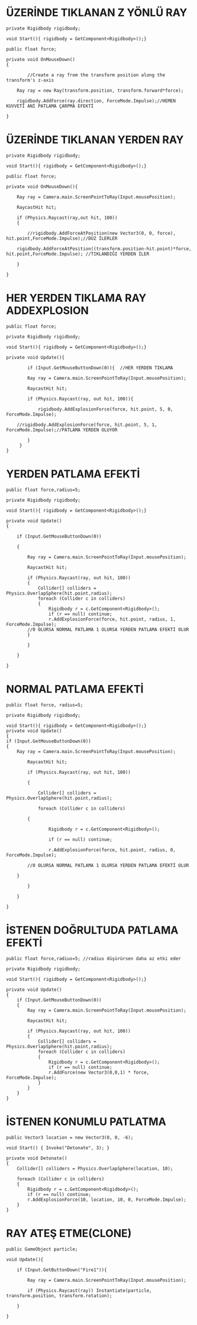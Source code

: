 # ÜZERİNDE TIKLANAN Z YÖNLÜ RAY
	private Rigidbody rigidbody;

	void Start(){ rigidbody = GetComponent<Rigidbody>();}

	public float force;      

	private void OnMouseDown()
	{

            //Create a ray from the transform position along the transform's z-axis
       
	    Ray ray = new Ray(transform.position, transform.forward*force);
        
	    rigidbody.AddForce(ray.direction, ForceMode.Impulse);//HEMEN KUVVETİ ANİ PATLAMA ÇARPMA EFEKTİ
    
	}


# ÜZERİNDE TIKLANAN YERDEN RAY
	private Rigidbody rigidbody;

	void Start(){ rigidbody = GetComponent<Rigidbody>();}

	public float force;         

	private void OnMouseDown(){

        Ray ray = Camera.main.ScreenPointToRay(Input.mousePosition);
	
        RaycastHit hit;
	
        if (Physics.Raycast(ray,out hit, 100))
        {
            	
            //rigidbody.AddForceAtPosition(new Vector3(0, 0, force), hit.point,ForceMode.Impulse);//DÜZ İLERLER
	    
	    rigidbody.AddForceAtPosition((transform.position-hit.point)*force, hit.point,ForceMode.Impulse); //TIKLANDIĞI YERDEN İLER

        }    
	
    }
    
# HER YERDEN TIKLAMA RAY ADDEXPLOSION

	public float force;

	private Rigidbody rigidbody;

	void Start(){ rigidbody = GetComponent<Rigidbody>();}

	private void Update(){

            if (Input.GetMouseButtonDown(0)){  //HER YERDEN TIKLAMA
	
            Ray ray = Camera.main.ScreenPointToRay(Input.mousePosition);
	    
            RaycastHit hit;
	    
            if (Physics.Raycast(ray, out hit, 100)){
	    
               	rigidbody.AddExplosionForce(force, hit.point, 5, 0, ForceMode.Impulse);
		
  		//rigidbody.AddExplosionForce(force, hit.point, 5, 1, ForceMode.Impulse);//PATLAMA YERDEN OLUYOR
		
            }
         }
    }
# YERDEN PATLAMA EFEKTİ
    public float force,radius=5;    

    private Rigidbody rigidbody;

    void Start(){ rigidbody = GetComponent<Rigidbody>();}

    private void Update()
    {

        if (Input.GetMouseButtonDown(0))
	
        {

       	    Ray ray = Camera.main.ScreenPointToRay(Input.mousePosition);
    
       	    RaycastHit hit;
    
       	    if (Physics.Raycast(ray, out hit, 100))
       	    {
       	        Collider[] colliders = Physics.OverlapSphere(hit.point,radius);
                foreach (Collider c in colliders)
                {
               	    Rigidbody r = c.GetComponent<Rigidbody>();
               	    if (r == null) continue;
               	    r.AddExplosionForce(force, hit.point, radius, 1, ForceMode.Impulse);
		    //0 OLURSA NORMAL PATLAMA 1 OLURSA YERDEN PATLAMA EFEKTİ OLUR
	        }

       	    }

        }

    }
# NORMAL PATLAMA EFEKTİ
    public float force, radius=5;    

    private Rigidbody rigidbody;

    void Start(){ rigidbody = GetComponent<Rigidbody>();}
    private void Update()
    {
	if (Input.GetMouseButtonDown(0))
	{
	    Ray ray = Camera.main.ScreenPointToRay(Input.mousePosition);
	    
            RaycastHit hit;
	    
            if (Physics.Raycast(ray, out hit, 100))
	    
            {
	    
                Collider[] colliders = Physics.OverlapSphere(hit.point,radius);
		
            	foreach (Collider c in colliders)
		
           	{
		
                    Rigidbody r = c.GetComponent<Rigidbody>();
		    
                    if (r == null) continue;
		    
              	    r.AddExplosionForce(force, hit.point, radius, 0, ForceMode.Impulse);
		    
		    //0 OLURSA NORMAL PATLAMA 1 OLURSA YERDEN PATLAMA EFEKTİ OLUR
		    
 		}
		
            }
	    
    	}
	
    }


# İSTENEN DOĞRULTUDA PATLAMA EFEKTİ
    public float force,radius=5; //radius düşürürsen daha az etki eder

    private Rigidbody rigidbody;

    void Start(){ rigidbody = GetComponent<Rigidbody>();}

    private void Update()
    {
        if (Input.GetMouseButtonDown(0))
        {
            Ray ray = Camera.main.ScreenPointToRay(Input.mousePosition);
	    
            RaycastHit hit;
	    
            if (Physics.Raycast(ray, out hit, 100))
            {
                Collider[] colliders = Physics.OverlapSphere(hit.point,radius);
                foreach (Collider c in colliders)
                {
                    Rigidbody r = c.GetComponent<Rigidbody>();
                    if (r == null) continue;
                    r.AddForce(new Vector3(0,0,1) * force, ForceMode.Impulse);
                }
            }
        }
    }
# İSTENEN KONUMLU PATLATMA
    public Vector3 location = new Vector3(0, 0, -6);
    
    void Start() { Invoke("Detonate", 3); }
    
    private void Detonate()
    {
        Collider[] colliders = Physics.OverlapSphere(location, 10);
	
        foreach (Collider c in colliders)
        {
            Rigidbody r = c.GetComponent<Rigidbody>();
            if (r == null) continue;
            r.AddExplosionForce(10, location, 10, 0, ForceMode.Impulse);
        }   
    }
    
# RAY ATEŞ ETME(CLONE)
	public GameObject particle;

	void Update(){
    
        if (Input.GetButtonDown("Fire1")){
	
            Ray ray = Camera.main.ScreenPointToRay(Input.mousePosition);
	    
            if (Physics.Raycast(ray)) Instantiate(particle, transform.position, transform.rotation);
	    
        }
	
    }

	

